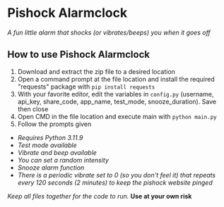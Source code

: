 # Pishock Alarmclock
_A fun little alarm that shocks (or vibrates/beeps) you when it goes off_


## How to use Pishock Alarmclock

1. Download and extract the zip file to a desired location
2. Open a command prompt at the file location and install the required "requests" package with `pip install requests`
3. With your favorite editor, edit the variables in `config.py` (username, api_key, share_code, app_name, test_mode, snooze_duration). Save then close
4. Open CMD in the file location and execute main with `python main.py`
5. Follow the prompts given

* _Requires Python 3.11.9_
* _Test mode available_
* _Vibrate and beep available_
* _You can set a random intensity_
* _Snooze alarm function_
* _There is a periodic vibrate set to 0 (so you don't feel it) that repeats every 120 seconds (2 minutes) to keep the pishock website pinged_

_Keep all files together for the code to run._
**Use at your own risk**
